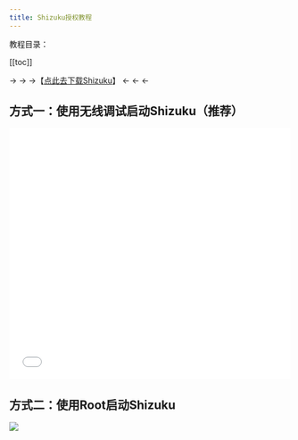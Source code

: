 ```yaml
---
title: Shizuku授权教程
---
```


教程目录：

[[toc]]

→ → →【[点此去下载Shizuku](https://wwwj.lanzouw.com/itt1r2a0crsf)】 ← ← ←

## 方式一：使用无线调试启动Shizuku（推荐）

<iframe src="//player.bilibili.com/player.html?bvid=BV1f1421b7Xz&page=1&autoplay=0" scrolling="no" border="0" frameborder="no" framespacing="0" allowfullscreen="true" width="100%" height="450"> </iframe>

## 方式二：使用Root启动Shizuku

![](https://cdn.picui.cn/vip/2024/09/15/66e5b60012430.jpg)